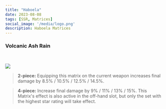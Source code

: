 ```yaml
---
title: "Haboela"
date: 2023-08-08
tags: [SSR, Matrices]
social_image: '/media/logo.png'
description: Haboela Matrices
---
```

### Volcanic Ash Rain

</br>

![](https://telegra.ph/file/740497fe2de3d735acce4.png)


> **2-piece:** Equipping this matrix on the current weapon increases final damage by 8.5% / 10.5% / 12.5% / 14.5%.

> **4-piece:** Increase final damage by 9% / 11% / 13% / 15%. This Matrix's effect is also active in the off-hand slot, but only the set with the highest star rating will take effect.